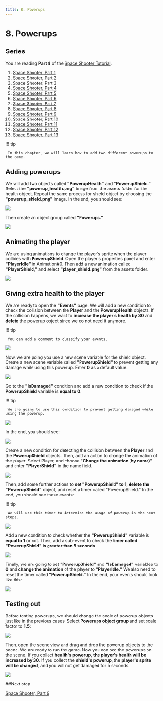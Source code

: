 ```yaml
---
title: 8. Powerups
---
```

# 8. Powerups

## Series

You are reading **Part 8** of the [Space Shooter Tutorial](/gdevelop5/tutorials/space-shooter).

1. [Space Shooter, Part 1](/gdevelop5/tutorials/space-shooter)
2. [Space Shooter, Part 2](/gdevelop5/tutorials/space-shooter/2-move-player)
3. [Space Shooter, Part 3](/gdevelop5/tutorials/space-shooter/3-shoot-and-health)
4. [Space Shooter, Part 4](/gdevelop5/tutorials/space-shooter/4-background-and-camera)
5. [Space Shooter, Part 5](/gdevelop5/tutorials/space-shooter/5-enemies)
6. [Space Shooter, Part 6](/gdevelop5/tutorials/space-shooter/6-enemy-mechanics)
7. [Space Shooter, Part 7](/gdevelop5/tutorials/space-shooter/7-meteors)
8. [Space Shooter, Part 8](/gdevelop5/tutorials/space-shooter/8-powerups)
9. [Space Shooter, Part 9](/gdevelop5/tutorials/space-shooter/9-ui)
10. [Space Shooter, Part 10](/gdevelop5/tutorials/space-shooter/10-sound-effects-music)
11. [Space Shooter, Part 11](/gdevelop5/tutorials/space-shooter/11-visual-effects)
12. [Space Shooter, Part 12](/gdevelop5/tutorials/space-shooter/12-levels)
13. [Space Shooter, Part 13](/gdevelop5/tutorials/space-shooter/13-main-menu)

!!! tip

     In this chapter, we will learn how to add two different powerups to the game. 

## Adding powerups

We will add two objects called **"PowerupHealth"** and **"PowerupShield."** Select the **"powerup_health.png"** image from the assets folder for the health object. Repeat the same process for shield object by choosing the **"powerup_shield.png"** image. In the end, you should see:

![](/gdevelop5/tutorials/space-shooter/space-shooter-adding-powerup-objects.png)

Then create an object group called **"Powerups."**

![](/gdevelop5/tutorials/space-shooter/space-shooter-adding-powerup-group.png)

## Animating the player

We are using animations to change the player's sprite when the player collides with **PowerupShield**. Open the player's properties panel and enter **"PlayerIdle"** in Animation#0. Then add a new animation called **"PlayerShield,"** and select **"player_shield.png"** from the assets folder.

![](/gdevelop5/tutorials/space-shooter/space-shooter-player-animation-min.gif)

## Giving extra health to the player

We are ready to open the **"Events"** page. We will add a new condition to check the collision between the **Player** and the **PowerupHealth** objects. If the collision happens, we want to **increase the player's health by 30** and **delete** the powerup object since we do not need it anymore.

!!! tip

     You can add a comment to classify your events.

![](/gdevelop5/tutorials/space-shooter/space-shooter-player-collision-with-powerup-health.png)

Now, we are going you use a new scene variable for the shield object. Create a new scene variable called **"PowerupShield"** to prevent getting any damage while using this powerup. Enter **0** as a default value. 

![](/gdevelop5/tutorials/space-shooter/space-shooter-powerup-shield-variable-min.gif)

Go to the **"IsDamaged"** condition and add a new condition to check if the **PowerupShield** variable is **equal to 0**. 

!!! tip

     We are going to use this condition to prevent getting damaged while using the powerup.

![](/gdevelop5/tutorials/space-shooter/space-shooter-scale-powerups-min.gif)

In the end, you should see:

![](/gdevelop5/tutorials/space-shooter/space-shooter-check-the-poweup-shield-is-zero.png)

Create a new condition for detecting the collision between the **Player** and the **PowerupShield** objects. Then, add an action to change the animation of the player. Select Player, and choose **"Change the animation (by name)"** and enter **"PlayerShield"** in the name field.

![](/gdevelop5/tutorials/space-shooter/space-shooter-change-animation-to-shield.png)

Then, add some further actions to **set "PowerupShield" to 1**, **delete the "PowerupShield"** object, and reset a timer called "PowerupShield." In the end, you should see these events:

!!! tip

     We will use this timer to determine the usage of powerup in the next steps.

![](/gdevelop5/tutorials/space-shooter/space-shooter-player-collision-with-powerup-shield.png)

Add a new condition to check whether the **"PowerupShield"** variable is **equal to 1** or not. Then, add a sub-event to check the **timer called "PowerupShield" is greater than 5 seconds**.

![](/gdevelop5/tutorials/space-shooter/space-shooter-add-powerup-timer.png)

Finally, we are going to set "**PowerupShield"** and **"IsDamaged"** variables to **0** and **change the animation** of the player to **"PlayerIdle."** We also need to reset the timer called **"PowerupShield."** In the end, your events should look like this:

![](/gdevelop5/tutorials/space-shooter/space-shooter-chapter-8-events.png)

## Testing out

Before testing powerups, we should change the scale of powerup objects just like in the previous cases. Select **Powerups object group** and set scale factor to **1.5**:

![](/gdevelop5/tutorials/space-shooter/space-shooter-scale-powerups.png)

Then, open the scene view and drag and drop the powerup objects to the scene. We are ready to run the game. Now you can see the powerups on the scene. If you collect **health's powerup**, **the player's health will be increased by 30**. If you collect the **shield's powerup**, the **player's sprite will be changed**, and you will not get damaged for 5 seconds.

![](/gdevelop5/tutorials/space-shooter/space-shooter-chapter-8-demo-min.gif)

##Next step

[Space Shooter, Part 9](/gdevelop5/tutorials/space-shooter/9-ui)

